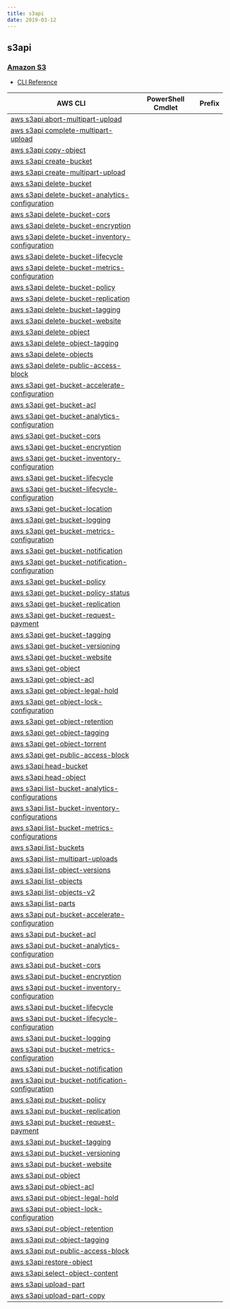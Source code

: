 ```yaml
---
title: s3api
date: 2019-03-12
---
```


## s3api

### [Amazon S3](https://aws.amazon.com/s3/)

* [CLI Reference](https://docs.aws.amazon.com/cli/latest/reference/s3api/index.html)

|AWS CLI|PowerShell Cmdlet|Prefix|
|----|----|:--:|
|[aws s3api abort-multipart-upload](https://docs.aws.amazon.com/cli/latest/reference/s3api/abort-multipart-upload.html)|||
|[aws s3api complete-multipart-upload](https://docs.aws.amazon.com/cli/latest/reference/s3api/complete-multipart-upload.html)|||
|[aws s3api copy-object](https://docs.aws.amazon.com/cli/latest/reference/s3api/copy-object.html)|||
|[aws s3api create-bucket](https://docs.aws.amazon.com/cli/latest/reference/s3api/create-bucket.html)|||
|[aws s3api create-multipart-upload](https://docs.aws.amazon.com/cli/latest/reference/s3api/create-multipart-upload.html)|||
|[aws s3api delete-bucket](https://docs.aws.amazon.com/cli/latest/reference/s3api/delete-bucket.html)|||
|[aws s3api delete-bucket-analytics-configuration](https://docs.aws.amazon.com/cli/latest/reference/s3api/delete-bucket-analytics-configuration.html)|||
|[aws s3api delete-bucket-cors](https://docs.aws.amazon.com/cli/latest/reference/s3api/delete-bucket-cors.html)|||
|[aws s3api delete-bucket-encryption](https://docs.aws.amazon.com/cli/latest/reference/s3api/delete-bucket-encryption.html)|||
|[aws s3api delete-bucket-inventory-configuration](https://docs.aws.amazon.com/cli/latest/reference/s3api/delete-bucket-inventory-configuration.html)|||
|[aws s3api delete-bucket-lifecycle](https://docs.aws.amazon.com/cli/latest/reference/s3api/delete-bucket-lifecycle.html)|||
|[aws s3api delete-bucket-metrics-configuration](https://docs.aws.amazon.com/cli/latest/reference/s3api/delete-bucket-metrics-configuration.html)|||
|[aws s3api delete-bucket-policy](https://docs.aws.amazon.com/cli/latest/reference/s3api/delete-bucket-policy.html)|||
|[aws s3api delete-bucket-replication](https://docs.aws.amazon.com/cli/latest/reference/s3api/delete-bucket-replication.html)|||
|[aws s3api delete-bucket-tagging](https://docs.aws.amazon.com/cli/latest/reference/s3api/delete-bucket-tagging.html)|||
|[aws s3api delete-bucket-website](https://docs.aws.amazon.com/cli/latest/reference/s3api/delete-bucket-website.html)|||
|[aws s3api delete-object](https://docs.aws.amazon.com/cli/latest/reference/s3api/delete-object.html)|||
|[aws s3api delete-object-tagging](https://docs.aws.amazon.com/cli/latest/reference/s3api/delete-object-tagging.html)|||
|[aws s3api delete-objects](https://docs.aws.amazon.com/cli/latest/reference/s3api/delete-objects.html)|||
|[aws s3api delete-public-access-block](https://docs.aws.amazon.com/cli/latest/reference/s3api/delete-public-access-block.html)|||
|[aws s3api get-bucket-accelerate-configuration](https://docs.aws.amazon.com/cli/latest/reference/s3api/get-bucket-accelerate-configuration.html)|||
|[aws s3api get-bucket-acl](https://docs.aws.amazon.com/cli/latest/reference/s3api/get-bucket-acl.html)|||
|[aws s3api get-bucket-analytics-configuration](https://docs.aws.amazon.com/cli/latest/reference/s3api/get-bucket-analytics-configuration.html)|||
|[aws s3api get-bucket-cors](https://docs.aws.amazon.com/cli/latest/reference/s3api/get-bucket-cors.html)|||
|[aws s3api get-bucket-encryption](https://docs.aws.amazon.com/cli/latest/reference/s3api/get-bucket-encryption.html)|||
|[aws s3api get-bucket-inventory-configuration](https://docs.aws.amazon.com/cli/latest/reference/s3api/get-bucket-inventory-configuration.html)|||
|[aws s3api get-bucket-lifecycle](https://docs.aws.amazon.com/cli/latest/reference/s3api/get-bucket-lifecycle.html)|||
|[aws s3api get-bucket-lifecycle-configuration](https://docs.aws.amazon.com/cli/latest/reference/s3api/get-bucket-lifecycle-configuration.html)|||
|[aws s3api get-bucket-location](https://docs.aws.amazon.com/cli/latest/reference/s3api/get-bucket-location.html)|||
|[aws s3api get-bucket-logging](https://docs.aws.amazon.com/cli/latest/reference/s3api/get-bucket-logging.html)|||
|[aws s3api get-bucket-metrics-configuration](https://docs.aws.amazon.com/cli/latest/reference/s3api/get-bucket-metrics-configuration.html)|||
|[aws s3api get-bucket-notification](https://docs.aws.amazon.com/cli/latest/reference/s3api/get-bucket-notification.html)|||
|[aws s3api get-bucket-notification-configuration](https://docs.aws.amazon.com/cli/latest/reference/s3api/get-bucket-notification-configuration.html)|||
|[aws s3api get-bucket-policy](https://docs.aws.amazon.com/cli/latest/reference/s3api/get-bucket-policy.html)|||
|[aws s3api get-bucket-policy-status](https://docs.aws.amazon.com/cli/latest/reference/s3api/get-bucket-policy-status.html)|||
|[aws s3api get-bucket-replication](https://docs.aws.amazon.com/cli/latest/reference/s3api/get-bucket-replication.html)|||
|[aws s3api get-bucket-request-payment](https://docs.aws.amazon.com/cli/latest/reference/s3api/get-bucket-request-payment.html)|||
|[aws s3api get-bucket-tagging](https://docs.aws.amazon.com/cli/latest/reference/s3api/get-bucket-tagging.html)|||
|[aws s3api get-bucket-versioning](https://docs.aws.amazon.com/cli/latest/reference/s3api/get-bucket-versioning.html)|||
|[aws s3api get-bucket-website](https://docs.aws.amazon.com/cli/latest/reference/s3api/get-bucket-website.html)|||
|[aws s3api get-object](https://docs.aws.amazon.com/cli/latest/reference/s3api/get-object.html)|||
|[aws s3api get-object-acl](https://docs.aws.amazon.com/cli/latest/reference/s3api/get-object-acl.html)|||
|[aws s3api get-object-legal-hold](https://docs.aws.amazon.com/cli/latest/reference/s3api/get-object-legal-hold.html)|||
|[aws s3api get-object-lock-configuration](https://docs.aws.amazon.com/cli/latest/reference/s3api/get-object-lock-configuration.html)|||
|[aws s3api get-object-retention](https://docs.aws.amazon.com/cli/latest/reference/s3api/get-object-retention.html)|||
|[aws s3api get-object-tagging](https://docs.aws.amazon.com/cli/latest/reference/s3api/get-object-tagging.html)|||
|[aws s3api get-object-torrent](https://docs.aws.amazon.com/cli/latest/reference/s3api/get-object-torrent.html)|||
|[aws s3api get-public-access-block](https://docs.aws.amazon.com/cli/latest/reference/s3api/get-public-access-block.html)|||
|[aws s3api head-bucket](https://docs.aws.amazon.com/cli/latest/reference/s3api/head-bucket.html)|||
|[aws s3api head-object](https://docs.aws.amazon.com/cli/latest/reference/s3api/head-object.html)|||
|[aws s3api list-bucket-analytics-configurations](https://docs.aws.amazon.com/cli/latest/reference/s3api/list-bucket-analytics-configurations.html)|||
|[aws s3api list-bucket-inventory-configurations](https://docs.aws.amazon.com/cli/latest/reference/s3api/list-bucket-inventory-configurations.html)|||
|[aws s3api list-bucket-metrics-configurations](https://docs.aws.amazon.com/cli/latest/reference/s3api/list-bucket-metrics-configurations.html)|||
|[aws s3api list-buckets](https://docs.aws.amazon.com/cli/latest/reference/s3api/list-buckets.html)|||
|[aws s3api list-multipart-uploads](https://docs.aws.amazon.com/cli/latest/reference/s3api/list-multipart-uploads.html)|||
|[aws s3api list-object-versions](https://docs.aws.amazon.com/cli/latest/reference/s3api/list-object-versions.html)|||
|[aws s3api list-objects](https://docs.aws.amazon.com/cli/latest/reference/s3api/list-objects.html)|||
|[aws s3api list-objects-v2](https://docs.aws.amazon.com/cli/latest/reference/s3api/list-objects-v2.html)|||
|[aws s3api list-parts](https://docs.aws.amazon.com/cli/latest/reference/s3api/list-parts.html)|||
|[aws s3api put-bucket-accelerate-configuration](https://docs.aws.amazon.com/cli/latest/reference/s3api/put-bucket-accelerate-configuration.html)|||
|[aws s3api put-bucket-acl](https://docs.aws.amazon.com/cli/latest/reference/s3api/put-bucket-acl.html)|||
|[aws s3api put-bucket-analytics-configuration](https://docs.aws.amazon.com/cli/latest/reference/s3api/put-bucket-analytics-configuration.html)|||
|[aws s3api put-bucket-cors](https://docs.aws.amazon.com/cli/latest/reference/s3api/put-bucket-cors.html)|||
|[aws s3api put-bucket-encryption](https://docs.aws.amazon.com/cli/latest/reference/s3api/put-bucket-encryption.html)|||
|[aws s3api put-bucket-inventory-configuration](https://docs.aws.amazon.com/cli/latest/reference/s3api/put-bucket-inventory-configuration.html)|||
|[aws s3api put-bucket-lifecycle](https://docs.aws.amazon.com/cli/latest/reference/s3api/put-bucket-lifecycle.html)|||
|[aws s3api put-bucket-lifecycle-configuration](https://docs.aws.amazon.com/cli/latest/reference/s3api/put-bucket-lifecycle-configuration.html)|||
|[aws s3api put-bucket-logging](https://docs.aws.amazon.com/cli/latest/reference/s3api/put-bucket-logging.html)|||
|[aws s3api put-bucket-metrics-configuration](https://docs.aws.amazon.com/cli/latest/reference/s3api/put-bucket-metrics-configuration.html)|||
|[aws s3api put-bucket-notification](https://docs.aws.amazon.com/cli/latest/reference/s3api/put-bucket-notification.html)|||
|[aws s3api put-bucket-notification-configuration](https://docs.aws.amazon.com/cli/latest/reference/s3api/put-bucket-notification-configuration.html)|||
|[aws s3api put-bucket-policy](https://docs.aws.amazon.com/cli/latest/reference/s3api/put-bucket-policy.html)|||
|[aws s3api put-bucket-replication](https://docs.aws.amazon.com/cli/latest/reference/s3api/put-bucket-replication.html)|||
|[aws s3api put-bucket-request-payment](https://docs.aws.amazon.com/cli/latest/reference/s3api/put-bucket-request-payment.html)|||
|[aws s3api put-bucket-tagging](https://docs.aws.amazon.com/cli/latest/reference/s3api/put-bucket-tagging.html)|||
|[aws s3api put-bucket-versioning](https://docs.aws.amazon.com/cli/latest/reference/s3api/put-bucket-versioning.html)|||
|[aws s3api put-bucket-website](https://docs.aws.amazon.com/cli/latest/reference/s3api/put-bucket-website.html)|||
|[aws s3api put-object](https://docs.aws.amazon.com/cli/latest/reference/s3api/put-object.html)|||
|[aws s3api put-object-acl](https://docs.aws.amazon.com/cli/latest/reference/s3api/put-object-acl.html)|||
|[aws s3api put-object-legal-hold](https://docs.aws.amazon.com/cli/latest/reference/s3api/put-object-legal-hold.html)|||
|[aws s3api put-object-lock-configuration](https://docs.aws.amazon.com/cli/latest/reference/s3api/put-object-lock-configuration.html)|||
|[aws s3api put-object-retention](https://docs.aws.amazon.com/cli/latest/reference/s3api/put-object-retention.html)|||
|[aws s3api put-object-tagging](https://docs.aws.amazon.com/cli/latest/reference/s3api/put-object-tagging.html)|||
|[aws s3api put-public-access-block](https://docs.aws.amazon.com/cli/latest/reference/s3api/put-public-access-block.html)|||
|[aws s3api restore-object](https://docs.aws.amazon.com/cli/latest/reference/s3api/restore-object.html)|||
|[aws s3api select-object-content](https://docs.aws.amazon.com/cli/latest/reference/s3api/select-object-content.html)|||
|[aws s3api upload-part](https://docs.aws.amazon.com/cli/latest/reference/s3api/upload-part.html)|||
|[aws s3api upload-part-copy](https://docs.aws.amazon.com/cli/latest/reference/s3api/upload-part-copy.html)|||

